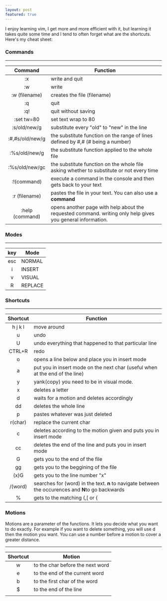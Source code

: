 ```yaml
---
layout: post
featured: true
---
```


I enjoy learning vim, I get more and more efficient with it, but learning it takes quite some time and I tend to often forget what are the shortcuts. Here's my cheat sheet:

### Commands

---

| Command | Function            |
|:-------:|---------------------|
|   :x    | write and quit      |
|   :w    | write               |
|   :w (filename)   | creates the file (filename)   |
|   :q    | quit                |
|   :q!   | quit without saving |
|  :set tw=80   | set text wrap to 80 |
|:s/old/new/g| substitute every "old" to "new" in the line|
|:#,#s/old/new/g| the substitute function on the range of lines defined by #,# (# being a number) |
|:%s/old/new/g|the substitute function applied to the whole file |
|:%s/old/new/gc|the substitute function on the whole file asking whether to substitute or not every time| 
|:!(command)|execute a command in the console and then gets back to your text|
|:r (filename)|pastes the file in your text. You can also use a **command**|
|:help (command)|opens another page with help about the requested command. writing only help gives you general information.|

### Modes

---

|key|Mode|
|:-:|---|
|esc|NORMAL|
|i|INSERT|
|v|VISUAL|
|R|REPLACE|


### Shortcuts

---

| Shortcut | Function                                                          |
|:--------:|-------------------------------------------------------------------|
| h j k l  | move around                                                       |
|    u     | undo                                                              |
|    U     | undo everything that happened to that particular line             | 
|  CTRL+R  | redo                                                              | 
|o| opens a line below and place you in insert mode |
|a|put you in insert mode on the next char (useful when at the end of the line)|
|y|yank(copy) you need to be in visual mode. |
|    x     | deletes a letter                                                  |
|    d     | waits for a motion and deletes accordingly                        |
|    dd    | deletes the whole line                                            |
|    p     | pastes whatever was just deleted                            | 
| r(char)  | replace the current char                                          | 
|    c     | deletes according to the motion given and puts you in insert mode | 
|    cc    | deletes the end of the line and puts you in insert mode           | 
|    G     | gets you to the end of the file                                   | 
|    gg    | gets you to the beggining of the file                             | 
|   (x)G   | gets you to the line number "x"                                   | 
|    /(word)   | searches for (word) in the text. **n** to navigate between the occurences and **N**to go backwards |
|%|gets to the matching (,[ or {|

### Motions
Motions are a parameter of the functions. It lets you decide what you want to do exactly. For example if you want to delete something, you will use d then the motion you want. You can use a number before a motion to cover a greater distance.

---

| Shortcut | Motion                               |
|:--------:|--------------------------------------|
|    w     | to the char before the next word     |
|    e     | to the end of the current word       |
|    b     | to the first char of the word |
|    $     | to the end of the line               |
|          |                                      |



